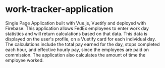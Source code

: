 # work-tracker-application
Single Page Application built with Vue.js, Vuetify and deployed with Firebase. This application allows FedEx employees to enter work day statistics and will return calculations based on that data. This data is displayed on the user's profile, on a Vuetify card for each individual day. The calculations include the total pay earned for the day, stops completed each hour, and effective hourly pay, since the employees are paid on commission. The application also calculates the amount of time the employee worked.
